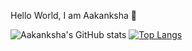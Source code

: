 Hello World, I am Aakanksha 👋

![Aakanksha's GitHub stats](https://github-readme-stats.vercel.app/api?username=aakankshaduggal&count_private=true&show_icons=true&theme=tokyonight)
[![Top Langs](https://github-readme-stats.vercel.app/api/top-langs/?username=aakankshaduggal&theme=tokyonight)](https://github.com/anuraghazra/github-readme-stats)

